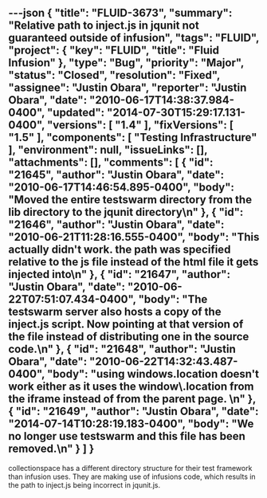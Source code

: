 ---json
{
  "title": "FLUID-3673",
  "summary": "Relative path to inject.js in jqunit not guaranteed outside of infusion",
  "tags": "FLUID",
  "project": {
    "key": "FLUID",
    "title": "Fluid Infusion"
  },
  "type": "Bug",
  "priority": "Major",
  "status": "Closed",
  "resolution": "Fixed",
  "assignee": "Justin Obara",
  "reporter": "Justin Obara",
  "date": "2010-06-17T14:38:37.984-0400",
  "updated": "2014-07-30T15:29:17.131-0400",
  "versions": [
    "1.4"
  ],
  "fixVersions": [
    "1.5"
  ],
  "components": [
    "Testing Infrastructure"
  ],
  "environment": null,
  "issueLinks": [],
  "attachments": [],
  "comments": [
    {
      "id": "21645",
      "author": "Justin Obara",
      "date": "2010-06-17T14:46:54.895-0400",
      "body": "Moved the entire testswarm directory from the lib directory to the jqunit directory\n"
    },
    {
      "id": "21646",
      "author": "Justin Obara",
      "date": "2010-06-21T11:28:16.555-0400",
      "body": "This actually didn't work. the path was specified relative to the js file instead of the html file it gets injected into\n"
    },
    {
      "id": "21647",
      "author": "Justin Obara",
      "date": "2010-06-22T07:51:07.434-0400",
      "body": "The testswarm server also hosts a copy of the inject.js script. Now pointing at that version of the file instead of distributing one in the source code.\n"
    },
    {
      "id": "21648",
      "author": "Justin Obara",
      "date": "2010-06-22T14:32:43.487-0400",
      "body": "using windows.location doesn't work either as it uses the window\\.location from the iframe instead of from the parent page.&#x20;\n"
    },
    {
      "id": "21649",
      "author": "Justin Obara",
      "date": "2014-07-14T10:28:19.183-0400",
      "body": "We no longer use testswarm and this file has been removed.\n"
    }
  ]
}
---
collectionspace has a different directory structure for their test framework than infusion uses. They are making use of infusions code, which results in the path to inject.js being incorrect in jqunit.js.

        